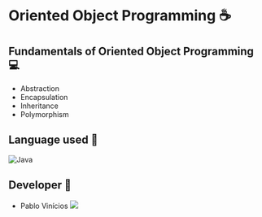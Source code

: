 # Oriented Object Programming ☕

## Fundamentals of Oriented Object Programming 💻
  - Abstraction
  - Encapsulation
  - Inheritance
  - Polymorphism
## Language used 📜
![Java](https://img.shields.io/badge/Java-%23ED8B00.svg??style=for-the-badge&logo=openjdk&logoColor=white) 

## Developer 👤
  - Pablo Vinícios  <a href="https://github.com/PabloVini28" target="_blank"><img src="https://img.shields.io/badge/GitHub-100000?style=badge&logo=github&logoColor=white&color=black"></a>
